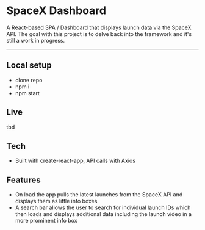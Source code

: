 # SpaceX Dashboard

A React-based SPA / Dashboard that displays launch data via the SpaceX API. The goal with this project is to delve back into the framework and it's still a work in progress.

---

## Local setup

-  clone repo
-  npm i
-  npm start

## Live

tbd

## Tech

-  Built with create-react-app, API calls with Axios

## Features

-  On load the app pulls the latest launches from the SpaceX API and displays them as little info boxes
-  A search bar allows the user to search for individual launch IDs which then loads and displays additional data including the launch video in a more prominent info box

